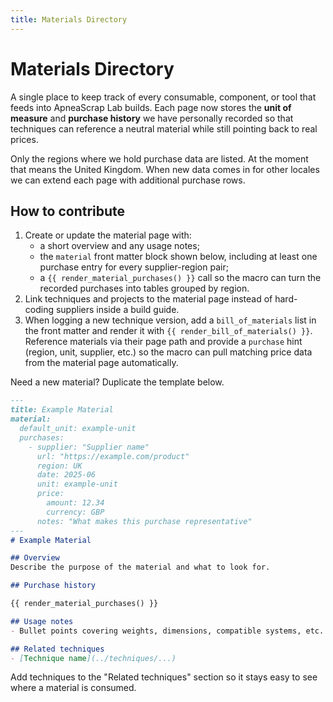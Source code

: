 ```yaml
---
title: Materials Directory
---
```

# Materials Directory

A single place to keep track of every consumable, component, or tool that feeds into ApneaScrap Lab builds.
Each page now stores the **unit of measure** and **purchase history** we have personally recorded so that
techniques can reference a neutral material while still pointing back to real prices.

Only the regions where we hold purchase data are listed. At the moment that means the United Kingdom.
When new data comes in for other locales we can extend each page with additional purchase rows.

## How to contribute

1. Create or update the material page with:
   - a short overview and any usage notes;
   - the `material` front matter block shown below, including at least one purchase entry for every supplier-region pair;
   - a `{{ render_material_purchases() }}` call so the macro can turn the recorded purchases into tables grouped by region.
2. Link techniques and projects to the material page instead of hard-coding suppliers inside a build guide.
3. When logging a new technique version, add a `bill_of_materials` list in the front matter and render it with
   `{{ render_bill_of_materials() }}`. Reference materials via their page path and provide a `purchase` hint (region, unit,
   supplier, etc.) so the macro can pull matching price data from the material page automatically.

Need a new material? Duplicate the template below.

```markdown
---
title: Example Material
material:
  default_unit: example-unit
  purchases:
    - supplier: "Supplier name"
      url: "https://example.com/product"
      region: UK
      date: 2025-06
      unit: example-unit
      price:
        amount: 12.34
        currency: GBP
      notes: "What makes this purchase representative"
---
# Example Material

## Overview
Describe the purpose of the material and what to look for.

## Purchase history

{{ render_material_purchases() }}

## Usage notes
- Bullet points covering weights, dimensions, compatible systems, etc.

## Related techniques
- [Technique name](../techniques/...)
```

Add techniques to the "Related techniques" section so it stays easy to see where a material is consumed.

